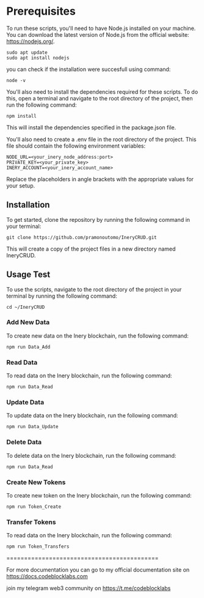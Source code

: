 # Prerequisites

To run these scripts, you'll need to have Node.js installed on your machine. You can download the latest version of Node.js from the official website: https://nodejs.org/.
```
sudo apt update
sudo apt install nodejs
```
you can check if the installation were succesfull using command:
```
node -v
```

You'll also need to install the dependencies required for these scripts. To do this, open a terminal and navigate to the root directory of the project, then run the following command:
```
npm install
```
This will install the dependencies specified in the package.json file.

You'll also need to create a .env file in the root directory of the project. This file should contain the following environment variables:
```
NODE_URL=<your_inery_node_address:port>
PRIVATE_KEY=<your_private_key>
INERY_ACCOUNT=<your_inery_account_name>
```
Replace the placeholders in angle brackets with the appropriate values for your setup.


## Installation

To get started, clone the repository by running the following command in your terminal:

```
git clone https://github.com/pramonoutomo/IneryCRUD.git
```

This will create a copy of the project files in a new directory named IneryCRUD.

## Usage Test
To use the scripts, navigate to the root directory of the project in your terminal by running the following command:

```
cd ~/IneryCRUD
```

### Add New Data
To create new data on the Inery blockchain, run the following command:
```
npm run Data_Add
```
### Read Data
To read data on the Inery blockchain, run the following command:
```
npm run Data_Read
```
### Update Data
To update data on the Inery blockchain, run the following command:
```
npm run Data_Update
```
### Delete Data
To delete data on the Inery blockchain, run the following command:
```
npm run Data_Read
```
### Create New Tokens
To create new token on the Inery blockchain, run the following command:
```
npm run Token_Create
```
### Transfer Tokens
To read data on the Inery blockchain, run the following command:
```
npm run Token_Transfers
```

===========================================

For more documentation you can go to my official documentation site on https://docs.codeblocklabs.com

join my telegram web3 community on https://t.me/codeblocklabs
